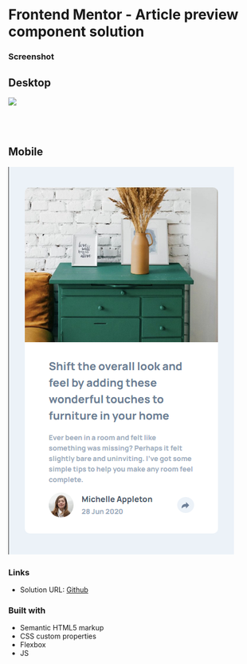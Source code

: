 # Frontend Mentor - Article preview component solution

### Screenshot
<h2>Desktop</h2>

![](./images/Desktop.png)

<br><br>

<h2>Mobile</h2>

![](./images/Mobile.png)

### Links

- Solution URL: [Github](https://github.com/CodeChd/Article-preview)
### Built with

- Semantic HTML5 markup
- CSS custom properties
- Flexbox
- JS


